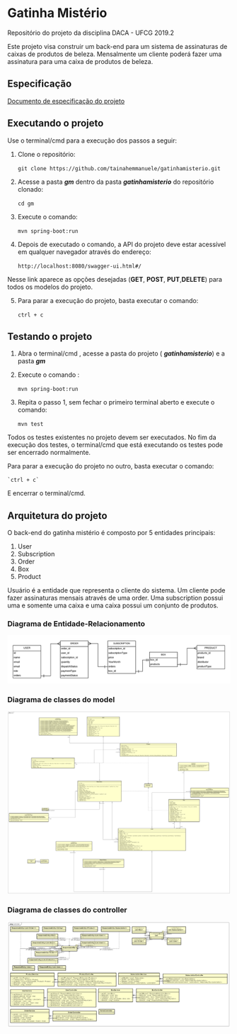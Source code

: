 # **Gatinha Mistério**
Repositório do projeto da disciplina DACA - UFCG 2019.2

Este projeto visa construir um back-end para um sistema de assinaturas de caixas de produtos de beleza. Mensalmente um cliente poderá fazer uma assinatura para uma caixa de produtos de beleza. 

## Especificação ##
[Documento de especificação do projeto](https://docs.google.com/document/d/1tK9l0PnHLUxGNgyqilfB2hwkxZk5ZDlOFLVRIJjArJo/edit?usp=sharing)

## Executando o projeto ##
Use o terminal/cmd para a execução dos passos a seguir:

1. Clone o repositório:

    `git clone https://github.com/tainahemmanuele/gatinhamisterio.git`

2. Acesse a pasta ***gm*** dentro da pasta ***gatinhamisterio*** do repositório clonado:

    `cd gm`

3. Execute o comando:
    
    `mvn spring-boot:run`

4. Depois de executado o comando, a API do projeto deve estar acessível em qualquer navegador através do endereço:

    `http://localhost:8080/swagger-ui.html#/`

Nesse link aparece as opções desejadas (**GET**, **POST**, **PUT**,**DELETE**) para todos os modelos do projeto.

5. Para parar a execução do projeto, basta executar o comando:

    `ctrl + c`

## Testando o projeto ##
1. Abra o terminal/cmd , acesse a pasta do projeto ( ***gatinhamisterio***) e a pasta  ***gm***

2.  Execute o comando :

    `mvn spring-boot:run`

3. Repita o passo 1, sem fechar o primeiro terminal aberto e execute o comando:

    `mvn test`

Todos os testes existentes no projeto devem ser executados. No fim da execução dos testes, o terminal/cmd que está executando os testes pode ser encerrado normalmente.

Para parar a execução do projeto no outro, basta executar o comando:

    `ctrl + c`

E encerrar o terminal/cmd.

## Arquitetura do projeto ##
O back-end do gatinha mistério é composto por 5 entidades principais:
1. User
2. Subscription
3. Order
4. Box
5. Product

Usuário é a entidade que representa o cliente do sistema. Um cliente pode fazer assinaturas mensais através de uma order. Uma subscription possui uma e somente uma caixa e uma caixa possui um conjunto de produtos.

### Diagrama de Entidade-Relacionamento ###
![](https://github.com/tainahemmanuele/gatinhamisterio/blob/master/img/Relacionamento.png)

### Diagrama de classes do model ###
![](https://github.com/tainahemmanuele/gatinhamisterio/blob/master/img/Class%20Diagram5.png)

### Diagrama de classes do controller ###
![](https://github.com/tainahemmanuele/gatinhamisterio/blob/master/img/Class%20Diagram7.png)



